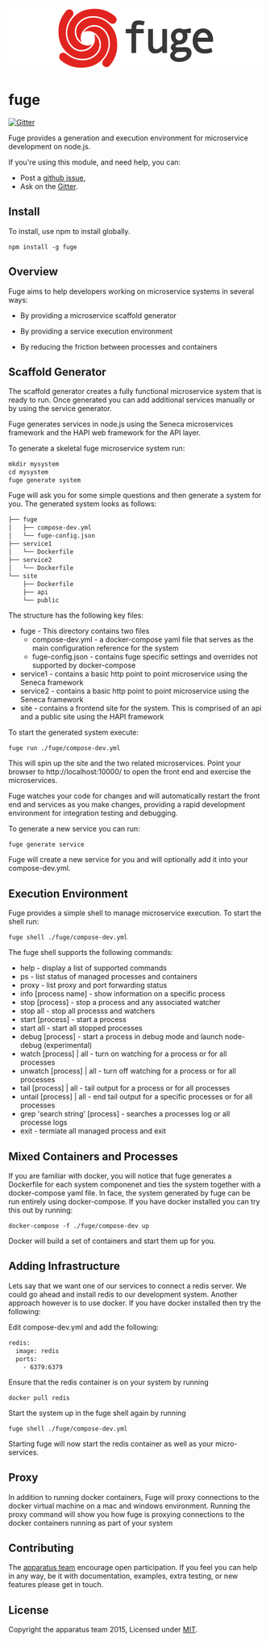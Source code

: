 ![fuge-logo](./assets/fuge-logo.png)

# fuge
[![Gitter][gitter-badge]][gitter-url]

Fuge provides a generation and execution environment for microservice development on node.js.

If you're using this module, and need help, you can:

- Post a [github issue][],
- Ask on the [Gitter][gitter-url].

## Install
To install, use npm to install globally.

```
npm install -g fuge
```

## Overview
Fuge aims to help developers working on microservice systems in several ways:

- By providing a microservice scaffold generator

- By providing a service execution environment

- By reducing the friction between processes and containers

## Scaffold Generator
The scaffold generator creates a fully functional microservice system that is ready to run. Once generated you can add additional services manually or by using the service generator.

Fuge generates services in node.js using the Seneca microservices framework and the HAPI web framework for the API layer.

To generate a skeletal fuge microservice system run:

```
mkdir mysystem
cd mysystem
fuge generate system
```

Fuge will ask you for some simple questions and then generate a system for you. The generated system looks as follows:

```
├── fuge
│   ├── compose-dev.yml
│   └── fuge-config.json
├── service1
│	└── Dockerfile
├── service2
│	└── Dockerfile
└── site
	├── Dockerfile
    ├── api
    └── public
```

The structure has the following key files:

* fuge - This directory contains two files
  * compose-dev.yml - a docker-compose yaml file that serves as the main configuration reference for the system
  * fuge-config.json - contains fuge specific settings and overrides not supported by docker-compose
* service1 - contains a basic http point to point microservice using the Seneca framework
* service2 - contains a basic http point to point microservice using the Seneca framework
* site - contains a frontend site for the system. This is comprised of an api and a public site using the HAPI framework

To start the generated system execute:

```
fuge run ./fuge/compose-dev.yml
```

This will spin up the site and the two related microservices. Point your browser to http://localhost:10000/ to open the front end and exercise the microservices.

Fuge watches your code for changes and will automatically restart the front end and services as you make changes, providing a rapid development environment for integration testing and debugging.

To generate a new service you can run:

```
fuge generate service
```

Fuge will create a new service for you and will optionally add it into your compose-dev.yml.

## Execution Environment
Fuge provides a simple shell to manage microservice execution. To start the shell run:

```
fuge shell ./fuge/compose-dev.yml
```

The fuge shell supports the following commands:

* help - display a list of supported commands
* ps - list status of managed processes and containers
* proxy - list proxy and port forwarding status
* info [process name] - show information on a specific process
* stop [process] - stop a process and any associated watcher
* stop all - stop all processs and watchers
* start [process] - start a process
* start all - start all stopped processes
* debug [process] - start a process in debug mode and launch node-debug (experimental)
* watch [process] | all - turn on watching for a process or for all processes
* unwatch [process] | all - turn off watching for a process or for all processes
* tail [process] | all - tail output for a process or for all processes
* untail [process] | all - end tail output for a specific processes or for all processes
* grep 'search string' [process] - searches a processes log or all processe logs
* exit - termiate all managed process and exit


## Mixed Containers and Processes
If you are familiar with docker, you will notice that fuge generates a Dockerfile for each system componenet and ties the system together with a docker-compose yaml file. In face, the system generated by fuge can be run entirely using docker-compose. If you have docker installed you can try this out by running:

```
docker-compose -f ./fuge/compose-dev up
```

Docker will build a set of containers and start them up for you.


## Adding Infrastructure
Lets say that we want one of our services to connect a redis server. We could go ahead and install redis to our development system. Another approach however is to use docker. If you have docker installed then try the following:

Edit compose-dev.yml and add the following:

```
redis:
  image: redis
  ports:
    - 6379:6379
```

Ensure that the redis container is on your system by running

```
docker pull redis
```

Start the system up in the fuge shell again by running

```
fuge shell ./fuge/compose-dev.yml
```

Starting fuge will now start the redis container as well as your micro-services.

## Proxy
In addition to running docker containers, Fuge will proxy connections to the docker virtual machine on a mac and windows environment. Running the proxy command will show you how fuge is proxying connections to the docker containers running as part of your system


## Contributing
The [apparatus team][] encourage open participation. If you feel you can help in any way, be it with
documentation, examples, extra testing, or new features please get in touch.

## License
Copyright the apparatus team 2015, Licensed under [MIT][].

[apparatus team]: https://github.com/apparatus
[travis-badge]: https://travis-ci.org/apparatus/fuge-runner.svg
[travis-url]: https://travis-ci.org/apparatus/fuge-runner
[gitter-badge]: https://badges.gitter.im/Join%20Chat.svg
[gitter-url]: https://gitter.im/apparatus

[MIT]: ./LICENSE
[github issue]: https://github.com/apparatus/fuge-runner/issues/new
